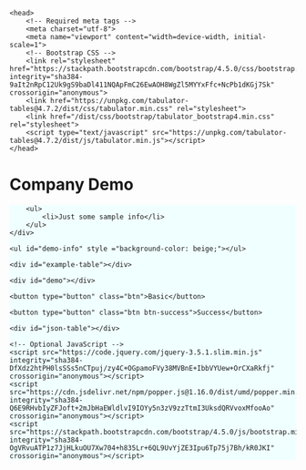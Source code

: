 <html>

    <head>
        <!-- Required meta tags -->
        <meta charset="utf-8">
        <meta name="viewport" content="width=device-width, initial-scale=1">
        <!-- Bootstrap CSS -->
        <link rel="stylesheet" href="https://stackpath.bootstrapcdn.com/bootstrap/4.5.0/css/bootstrap.min.css" integrity="sha384-9aIt2nRpC12Uk9gS9baDl411NQApFmC26EwAOH8WgZl5MYYxFfc+NcPb1dKGj7Sk" crossorigin="anonymous">
        <link href="https://unpkg.com/tabulator-tables@4.7.2/dist/css/tabulator.min.css" rel="stylesheet">
        <link href="/dist/css/bootstrap/tabulator_bootstrap4.min.css" rel="stylesheet">
        <script type="text/javascript" src="https://unpkg.com/tabulator-tables@4.7.2/dist/js/tabulator.min.js"></script>
    </head>

<body>
    <h1>Company Demo</h1>
    <div style="background-color: azure">

        <ul>
            <li>Just some sample info</li>
        </ul>
    </div>

    <ul id="demo-info" style ="background-color: beige;"></ul>

    <div id="example-table"></div>

    <div id="demo"></div>

    <button type="button" class="btn">Basic</button>
    
    <button type="button" class="btn btn-success">Success</button>

    <div id="json-table"></div>

    <!-- Optional JavaScript -->
    <script src="https://code.jquery.com/jquery-3.5.1.slim.min.js" integrity="sha384-DfXdz2htPH0lsSSs5nCTpuj/zy4C+OGpamoFVy38MVBnE+IbbVYUew+OrCXaRkfj" crossorigin="anonymous"></script>
    <script src="https://cdn.jsdelivr.net/npm/popper.js@1.16.0/dist/umd/popper.min.js" integrity="sha384-Q6E9RHvbIyZFJoft+2mJbHaEWldlvI9IOYy5n3zV9zzTtmI3UksdQRVvoxMfooAo" crossorigin="anonymous"></script>
    <script src="https://stackpath.bootstrapcdn.com/bootstrap/4.5.0/js/bootstrap.min.js" integrity="sha384-OgVRvuATP1z7JjHLkuOU7Xw704+h835Lr+6QL9UvYjZE3Ipu6Tp75j7Bh/kR0JKI" crossorigin="anonymous"></script>
  
</body>

<script type="text/javascript">

    var myList = document.querySelector('#demo-info');
    fetch("crunchbase_info_sample.json")
        .then(function (response) {
            if (!response.ok) {
                throw new Error("HTTP error, status = " + response.status);
            }
            return response.json();
        })
        .then(function (json) {
            console.log("This is the sample JSON file...")
            console.log(json)


            //console.log("Listing the sample JSON file...")
            for (var i = 0; i < json.length; i++) {

            //for (var i = 0; i < 1; i++) {
                var headers = Object.keys(json[i])
                //console.log(headers);
                //console.log(headers.length);
                var listItem = document.createElement('li');
                listItem.innerHTML = '<strong>' + json[i].name + '</strong>';
                listItem.innerHTML += ' : '+json[i].company_number;
                listItem.innerHTML += ' can be found in ' + json[i].location + '.';
                listItem.innerHTML += '<ul><li>Basically : '+json[i].basicInfo+'</li><li>Desc : '+json[i].description+'</li></ul>';
                myList.appendChild(listItem);

                /*
                var headers = Object.keys(json[i])
                //console.log(headers);
                //console.log(headers.length);
                var listItem = document.createElement('li');
                listItem.innerHTML = '<strong>' + json[i].index + '</strong>';
                listItem.innerHTML += ' can be found in ' + json[i].name + '.';
                listItem.innerHTML += ' Cost: <strong>£' + json[i].basicInfo + '</strong>';
                myList.appendChild(listItem);
                */

                sec_len = json[i].sections.length;
                //console.log(sec_len);
                /*
                //This will print the name of each section
                for (var k = 0; k< sec_len; k++){
                    console.log(json[i].sections[k].name)
                }

                */

                /*
                //Printing out the industries
                for (var k = 0; k < sec_len; k++) {
                    if (json[i].sections[k].name == " Overview <!---->") {
                        console.log("ALERT ******")
                        overv_len = json[i].sections[k].data.length;
                        console.log(overv_len);

                        for (var l = 0; l < overv_len; l++) {
                            //console.log(Object.keys(json[i].sections[k].data[l]))

                            if (Object.keys(json[i].sections[k].data[l]) == "Industries ") {
                                console.log(Object.values(json[i].sections[k].data[l]))
                            }
                            //console.log(json[i].sections[k].data[l]);
                        }
                    }
                    //console.log(json[i].sections[k].name)
                }
                */

                //console.log(json[i].sections.length);
                //var subheaders = Object.keys(json[i].sections)
                //console.log(subheaders)

                /*
                for(var k = 0; k < json[i].sections.length; k++ ){
                    //console.log(Object.keys(json[i].sections[k]))
                    console.log(json[i].sections[k].name)
                    console.log(Object.values(json[i].sections[k].data))
                    console.log(json[i].sections[k].fields)
                    console.log(json[i].sections[k].imageCard)
                    console.log(json[i].sections[k].table)
                }
                */
                /*
                for (var j = 0; j <headers.length; j++ ){
                    if (headers[j] =="section"){
                        console.log(Object.keys(headers[j]));
                    }
                    //console.log(headers[j]);
                }
                */
            }

            //console.log("\nHoping to access the keys...")
            for (x in json) {

                //console.log(Object.values(x));
                document.getElementById("demo").innerHTML += json[x];
            }
        })

        .catch(function (error) {
            var p = document.createElement('p');
            p.appendChild(
                document.createTextNode('Error: ' + error.message)
            );
            document.body.insertBefore(p, myList);
        });


</script>

<script type="text/javascript">

    fetch("crunchbase_info_sample.json")
        .then(function (response) {
            if (!response.ok) {
                throw new Error("HTTP error, status = " + response.status);
            }
            return response.json();
        })
        .then(function (mydata) {
            //define some sample data
            //var jtabledata = mydata;
            //console.log(jtabledata)
            //create Tabulator on DOM element with id "example-table"
            var table = new Tabulator("#json-table", {
                index: "index",
                dataTree: true,
                height: 205, // set height of table (in CSS or here), this enables the Virtual DOM and improves render speed dramatically (can be any valid css height value)
                data: mydata, //assign data to table
                layout: "fitColumns", //fit columns to width of table (optional)
                columns: [

                    //Define Table Columns
                    //{ formatter: "rownum", hozAlign: "center", width: 40 },

                    //{ title: "Numero", field: "index" },
                    { title: "Name", field: "name" ,sorter:"string", headerSortTristate:true,formatter:"link", formatterParams:{
                        
                        url:function(cell){
                            console.log("** LINKAGE ****");
                            var linkage = "company.html?"+cell.getData().name;
                            console.log(linkage);
                            return linkage ;
                        },
                        target:"_blank",
                    }},
                    { title: "Basic", field: "basicInfo" ,sorter:"string"},
                    {
                        title: "Founders", field: "founders",sorter:"string", headerSort:false, formatter: function (row) {    
                            //console.log(row);
                            var x = row.getData();                            
                            //console.log(x);
                            
                            var y = (x["basicInfo"]);
                            //console.log(y);

                            var pos = x.sections.indexOf(" Overview <!---->");
                            //console.log(pos);

                            var len = x.sections.length;
                            //console.log(len);
                            /*
                            for (var a = 0; a<len; a++){
                                temp = x.sections[a].name;
                                if (temp != "null"){
                                    console.log(temp);
                                }
                            };

                            */
                            var namo = x.sections.findIndex((item) => item.name === " Overview <!---->" );
                            //console.log(namo)
                            
                            console.log(x.sections[namo].name)                            
                            
                            console.log("---- ---  - - - ----  ");                          
                            
                            ov_len = x.sections[namo].data.length
                            console.log(ov_len)
                            for (var a = 0; a<ov_len; a++){
                                temp = x.sections[namo].data[a];
                                key_temp = Object.keys(temp)
                                if (key_temp == "Founders "){
                                    console.log(a);
                                }
                            };

                            
                            //console.log(Object.values(x.sections[namo].data))
                            console.log("**** *** ** ** *** ");

                            var fondo = x.sections[namo].data.findIndex(item => (Object.keys(item))[0] === "Founders " );
                            console.log(fondo)
                            
                            console.log("**** *** ** ** *** ");
                            console.log(x.sections[namo].data[fondo]);
                            z= (x["sections"][0].name);
                            //console.log(z);
                            f = (x.sections[namo].data[fondo]);
                            g = Object.values(f);
                            console.log(g);
                            console.log(typeof(g[0]));
                            return g[0];
                        },
                    },{
                        title: "Industries",field:"industries",sorter:"string", formatter: function (row) { 
                            var x = row.getData();  
                            var pos = x.sections.indexOf(" Overview <!---->");
                            var len = x.sections.length;
                            var namo = x.sections.findIndex((item) => item.name === " Overview <!---->" );                            
                            ov_len = x.sections[namo].data.length
                            var fondo = x.sections[namo].data.findIndex(item => (Object.keys(item))[0] === "Industries " );
                            z= (x["sections"][0].name);
                            f = (x.sections[namo].data[fondo]);
                            g = Object.values(f);
                            return g[0];
                        },
                    },
                    /*
                    {
                        title: "Industries", field: "fake", formatter: function (value, data, cell, row, options, rownum) {
                            //console.log("JTABLE JSON ******");
                            var this_ind;
                            //console.log(rownum);
                            for (var i = 0; i < mydata.length; i++) {
                                //console.log(Object.keys(mydata[i]))
                                var sec_len = mydata[i].sections.length;
                                //console.log(sec_len);
                                for (var k = 0; k < sec_len; k++) {
                                    if (mydata[i].sections[k].name == " Overview <!---->") {
                                        //console.log("OVERVIEW ALERT ******")
                                        overv_len = mydata[i].sections[k].data.length;
                                        //console.log(overv_len);

                                        for (var l = 0; l < overv_len; l++) {
                                            //console.log(Object.keys(json[i].sections[k].data[l]))

                                            if (Object.keys(mydata[i].sections[k].data[l]) == "Industries ") {
                                                //console.log(Object.values(json[i].sections[k].data[l]));
                                                //this_ind = JSON.stringify(Object.values(mydata[i].sections[k].data[l]));
                                                this_ind = (Object.values(mydata[i].sections[k].data[l]));

                                            }
                                            //console.log(json[i].sections[k].data[l]);
                                        }
                                    }
                                    //console.log(json[i].sections[k].name)
                                }
                            }

                            var i = 0;

                            //console.log(jtabledata.name);
                            //console.log(Object.values(jtabledata.sections))
                            console.log(this_ind);

                            return (this_ind[0]);
                        }
                    }, */
                ],
                rowClick: function (e, row) { //trigger an alert message when the row is clicked
                    console.log("Row " + row.getData().name + " Clicked!!!!");
                },
            });

        })

        .catch(function (error) {
            var p = document.createElement('p');
            p.appendChild(
                document.createTextNode('Error: ' + error.message)
            );
            document.body.insertBefore(p, myList);
        });




</script>

</html>